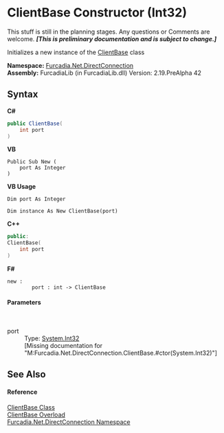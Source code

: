 # ClientBase Constructor (Int32)
This stuff is still in the planning stages. Any questions or Comments are welcome. _**\[This is preliminary documentation and is subject to change.\]**_

Initializes a new instance of the <a href="T_Furcadia_Net_DirectConnection_ClientBase">ClientBase</a> class

**Namespace:**&nbsp;<a href="N_Furcadia_Net_DirectConnection">Furcadia.Net.DirectConnection</a><br />**Assembly:**&nbsp;FurcadiaLib (in FurcadiaLib.dll) Version: 2.19.PreAlpha 42

## Syntax

**C#**<br />
``` C#
public ClientBase(
	int port
)
```

**VB**<br />
``` VB
Public Sub New ( 
	port As Integer
)
```

**VB Usage**<br />
``` VB Usage
Dim port As Integer

Dim instance As New ClientBase(port)
```

**C++**<br />
``` C++
public:
ClientBase(
	int port
)
```

**F#**<br />
``` F#
new : 
        port : int -> ClientBase
```


#### Parameters
&nbsp;<dl><dt>port</dt><dd>Type: <a href="http://msdn2.microsoft.com/en-us/library/td2s409d" target="_blank">System.Int32</a><br />\[Missing <param name="port"/> documentation for "M:Furcadia.Net.DirectConnection.ClientBase.#ctor(System.Int32)"\]</dd></dl>

## See Also


#### Reference
<a href="T_Furcadia_Net_DirectConnection_ClientBase">ClientBase Class</a><br /><a href="Overload_Furcadia_Net_DirectConnection_ClientBase__ctor">ClientBase Overload</a><br /><a href="N_Furcadia_Net_DirectConnection">Furcadia.Net.DirectConnection Namespace</a><br />